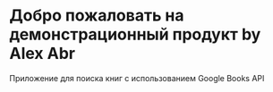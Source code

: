 # Добро пожаловать на демонстрационный продукт by Alex Abr

Приложение для поиска книг с использованием Google Books API

